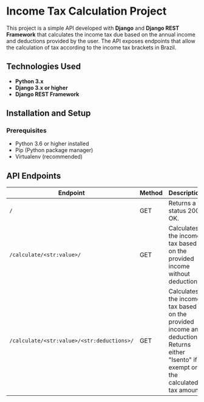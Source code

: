 # Income Tax Calculation Project

This project is a simple API developed with **Django** and **Django REST Framework** that calculates the income tax due based on the annual income and deductions provided by the user. The API exposes endpoints that allow the calculation of tax according to the income tax brackets in Brazil.

## Technologies Used

- **Python 3.x**
- **Django 3.x or higher**
- **Django REST Framework**

## Installation and Setup

### Prerequisites

- Python 3.6 or higher installed
- Pip (Python package manager)
- Virtualenv (recommended)

## API Endpoints

| Endpoint                                      | Method | Description                                                                                     |
|-----------------------------------------------|--------|-------------------------------------------------------------------------------------------------|
| `/`                                           | GET    | Returns a status 200 OK.                                                                       |
| `/calculate/<str:value>/`                    | GET    | Calculates the income tax based on the provided income without deductions.                     |
| `/calculate/<str:value>/<str:deductions>/`   | GET    | Calculates the income tax based on the provided income and deductions. Returns either "Isento" if exempt or the calculated tax amount. |
